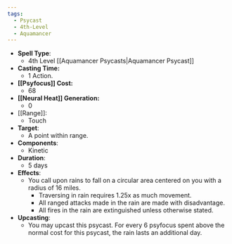 ```yaml
---
tags:
  - Psycast
  - 4th-Level
  - Aquamancer
---
```

- **Spell Type**:
	- 4th Level [[Aquamancer Psycasts|Aquamancer Psycast]]
- **Casting Time:**
	- 1 Action.
- **[[Psyfocus]] Cost:**
	- 68
- **[[Neural Heat]] Generation:**
	- 0
- [[Range]]:
	- Touch
- **Target**:
	- A point within range.
- **Components**:
	- Kinetic
- **Duration**:
	- 5 days
- **Effects**:
	- You call upon rains to fall on a circular area centered on you with a radius of 16 miles.
		- Traversing in rain requires 1.25x as much movement.
		- All ranged attacks made in the rain are made with disadvantage.
		- All fires in the rain are extinguished unless otherwise stated.
- **Upcasting**:
	- You may upcast this psycast. For every 6 psyfocus spent above the normal cost for this psycast, the rain lasts an additional day.
